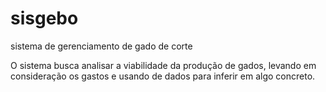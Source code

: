 # sisgebo
sistema de gerenciamento de gado de corte

O sistema busca analisar a viabilidade da produção de gados, levando em consideração os gastos e usando de dados para inferir em algo concreto.
